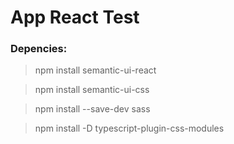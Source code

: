# App React Test

### Depencies:

> npm install semantic-ui-react

> npm install semantic-ui-css
 
> npm install --save-dev sass

> npm install -D typescript-plugin-css-modules